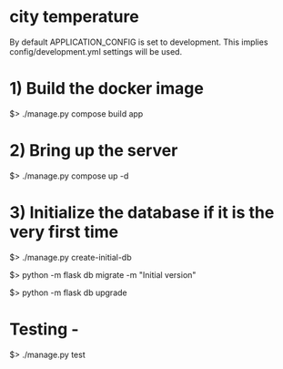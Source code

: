 # city temperature
By default APPLICATION_CONFIG is set to development. This implies config/development.yml settings will be used.

# 1) Build the docker image
$> ./manage.py compose build app

# 2) Bring up the server
$> ./manage.py compose up -d

# 3) Initialize the database if it is the very first time
$> ./manage.py create-initial-db

$> python -m flask db migrate -m "Initial version"

$> python -m flask db upgrade

# Testing - 
$> ./manage.py test
